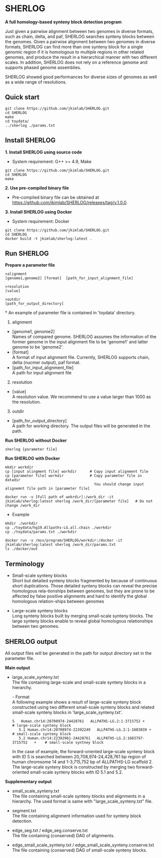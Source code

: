 # SHERLOG
**A full homology-based synteny block detection program**


Just given a pairwise alignment between two genomes in diverse formats, such as chain, delta, and paf, SHERLOG searches synteny blocks between the genomes.
Given a pairwise alignment between two genomes in diverse formats, SHERLOG can find more than one synteny block for a single genomic region if it is homologous to multiple regions in other related genomes, and produce the result in a hierarchical manner with two different scales. In addition, SHERLOG does not rely on a reference genome and supports phased genome assemblies.

SHERLOG showed good performances for diverse sizes of genomes as well as a wide range of resolutions.

Quick start
----------------
``` 
git clone https://github.com/jkimlab/SHERLOG.git
cd SHERLOG
make
cd toydata/
../sherlog ./params.txt
```


Install SHERLOG
----------------



**1. Install SHERLOG using source code**

 -  System requirement: G++ >= 4.9, Make

```
git clone https://github.com/jkimlab/SHERLOG.git
cd SHERLOG
make
```

**2. Use pre-compiled binary file**  

 - Pre-compiled binary file can be obtained at https://github.com/jkimlab/SHERLOG/releases/tag/v.1.0.0.


**3. Install SHERLOG using Docker**
 
 -  System requirement: Docker

```
git clone https://github.com/jkimlab/SHERLOG.git
cd SHERLOG
docker build -t jkimlab/sherlog:latest .
```


Run SHERLOG
----------------
**Prepare a parameter file**  

```
>alignment
[genome1,genome2] [format]  [path_for_input_alignment_file]

>resolution
[value]

>outdir
[path_for_output_directory]
```
\* An example of parameter file is contained in 'toydata' directory.

1. alignment
  - [genome1, genome2]  
  Names of compared genome. SHERLOG assumes the information of the former genome in the input alignment file to be 'genome1' and latter genome to be 'genome2'.
  - [format]  
  A format of input alignment file. Currently, SHERLOG supports chain, delta (nucmer output), paf format.
  - [path_for_input_alignment_file]  
  A path for input alignment file
 
 
 2. resolution
   - [value]  
   A resolution value. We recommend to use a value larger than 1000 as the resolution.
 
 
 3. outdir
   - [path_for_output_directory]  
   A path for working directory. The output files will be generated in the path.


**Run SHERLOG without Docker**  

```
sherlog [parameter file]
```

**Run SHERLOG with Docker**  

```
mkdir workdir
cp [input alingment file] workdir      # Copy input alignment file
cp [parameter file] workdir            # Copy parameter file in datadir
                                         You should change input alignemnt file path in [parameter file]

docker run -v [Full path of wokrdir]:/work_dir -it jkimlab/sherlog:latest sherlog /work_dir/[parameter file]   # Do not change /work_dir
```

* Example
```
mkdir ./workdir
cp ./toydata/hg19.Allpaths-LG.all.chain ./workdir
cp ./toydata/params.txt ./workdir

docker run -v /mss/program/SHERLOG/workdir:/docker -it jkimlab/sherlog:latest sherlog /work_dir/params.txt
ls ./docker/out
```

Terminology
----------------
* Small-scale synteny blocks  
Short but detailed synteny blocks fragmented by because of continuous short duplications.
Those detailed synteny blocks can reveal the precise homologous rela-tionships between genomes, but they are prone to be affected by false positive alignments and hard to identify the global homologous relation-ships between genomes 

* Large-scale synteny blocks  
Long synteny blocks built by merging small-scale synteny blocks. The large synteny blocks enable to reveal global homologous relationships between two genomes.

SHERLOG output
----------------
All output files will be generated in the path for output directory set in the parameter file.

**Main output**

 - large_scale_synteny.txt  
  The file containing large-scale and small-scale synteny blocks in a hierarchy.  
  
      \- Format  
      A following example shows a result of large-scale synteny block constructed using two different small-scale synteny blocks and related small-scale synteny blocks in 'large_scale_synteny.txt'.  
  
      ```
      5   Human.chr14:20708974-24428761   ALLPATHS-LG.2:1-3715752 +             # large-scale synteny block
         5.1 Human.chr14:20708974-22392249   ALLPATHS-LG.2:1-1683039 +            # small-scale synteny block
         5.2 Human.chr14:22392961-24428761   ALLPATHS-LG.2:1683797-3715752   +    # small-scale syntney block
      ```

      In the case of example, the forward-oriented large-scale synteny block with ID 5 is searched between 20,708,974-24,428,761 bp region of human chromsome 14 and 1-3,715,752 bp of ALLPATHS-LG scaffold 2.
      The large-scale synteny block is constructed by merging two forward-oriented small-scale synteny blocks with ID 5.1 and 5.2.
 
**Supplementary output**

 - small_scale_synteny.txt  
  The file containing small-scale synteny blocks and alignments in a hierarchy. The used format is same with "large_scale_synteny.txt" file.
  
 - segment.txt  
  The file containing alignment information used for synteny block detection.
 
 - edge_seg.txt / edge_seg.conserve.txt  
  The file containing (conserved) DAG of alignments.
 
 - edge_small_scale_synteny.txt / edge_small_scale_synteny.conserve.txt  
  The file containing (conserved) DAG of small-scale synteny blocks.
